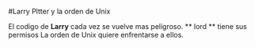 
#Larry Pltter y la orden de Unix

El codigo de **Larry** cada vez se vuelve  mas peligroso.
** lord ** tiene sus permisos
La orden de Unix quiere enfrentarse a ellos.